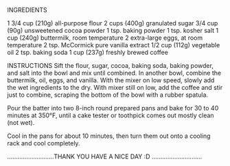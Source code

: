 INGREDIENTS

1 3/4 cup (210g) all-purpose flour
2 cups (400g) granulated sugar
3/4 cup (90g) unsweetened cocoa powder
1 tsp. baking powder
1 tsp. kosher salt
1 cup (240g) buttermilk, room temperature
2 extra-large eggs, at room temperature
2 tsp. McCormick pure vanilla extract
1/2 cup (112g) vegetable oil
2 tsp. baking soda
1 cup (237g) freshly brewed coffee

INSTRUCTIONS
Sift the flour, sugar, cocoa, baking soda, baking powder, and salt into the bowl and mix until combined.
In another bowl, combine the buttermilk, oil, eggs, and vanilla.
With the mixer on low speed, slowly add the wet ingredients to the dry. With mixer still on low, add the coffee and stir just to combine, scraping the bottom of the bowl with a rubber spatula. 

Pour the batter into two 8-inch round prepared pans and bake for 30 to 40 minutes at 350°F, until a cake tester or toothpick comes out mostly clean (not wet).

Cool in the pans for about 10 minutes, then turn them out onto a cooling rack and cool completely.

...........................THANK YOU HAVE A NICE DAY :D .............................